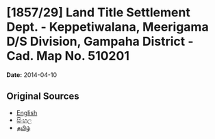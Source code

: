 # [1857/29] Land Title Settlement Dept. - Keppetiwalana, Meerigama D/S Division, Gampaha District - Cad. Map No. 510201

**Date:** 2014-04-10

## Original Sources

- [English](https://documents.gov.lk/view/extra-gazettes/2014/4/1857-29_E.pdf)
- [සිංහල](https://documents.gov.lk/view/extra-gazettes/2014/4/1857-29_S.pdf)
- [தமிழ்](https://documents.gov.lk/view/extra-gazettes/2014/4/1857-29_T.pdf)
